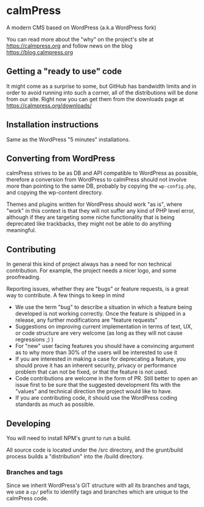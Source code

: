 # calmPress
A modern CMS based on WordPress (a.k.a WordPress fork)

You can read more about the "why" on the project's site at https://calmpress.org and follow news on the blog https://blog.calmpress.org

## Getting a "ready to use" code

It might come as a surprise to some, but GitHub has bandwidth limits and in order to avoid running into such a corner, all of the
distributions will be done from our site. Right now you can get them from the downloads page at https://calmpress.org/downloads/

## Installation instructions
Same as the WordPress "5 minutes" installations. 

## Converting from WordPress
calmPress strives to be as DB and API compatible to WordPress as possible, therefore a conversion from WordPress to calmPress should not
involve more than pointing to the same DB, probably by copying the `wp-config.php`, and copying the wp-content directory.

Themes and plugins written for WordPress should work "as is", where "work" in this context is that they will not suffer any kind of PHP
level error, although if they are targeting some niche functionality that is being deprecated like trackbacks, they might not be able
to do anything meaningful.

## Contributing

In general this kind of project always has a need for non technical contribution. For example, the project needs a nicer logo, and some
proofreading.

Reporting issues, whether they are "bugs" or feature requests, is a great way to contribute. A few things to keep in mind
- We use the term "bug" to describe a situation in which a feature being developed is not working correctly. Once the feature is shipped
in a release, any further modifications are "feature requests"
- Suggestions on improving current implementation in terms of text, UX, or code structure are very welcome (as long as they will not cause regressions ;) )
- For "new" user facing features you should have a convincing argument as to why more than 30% of the users will be interested to use it
- If you are interested in making a case for deprecating a feature, you should prove it has an inherent security, privacy or performance
problem that can not be fixed, or that the feature is not used.
- Code contributions are welcome in the form of PR. Still better to open an issue first to be sure that the suggested development fits with the 
"values" and technical direction the project would like to have.
- If you are contributing code, it should use the WordPress coding standards as much as possible.

## Developing

You will need to install NPM's grunt to run a build.

All source code is located under the /src directory, and the grunt/build process builds a "distribution" into the /build directory.

### Branches and tags

Since we inherit WordPress's GIT structure with all its branches and tags, we use a `cp/` pefix to identify tags and branches which are unique to the calmPress code.
